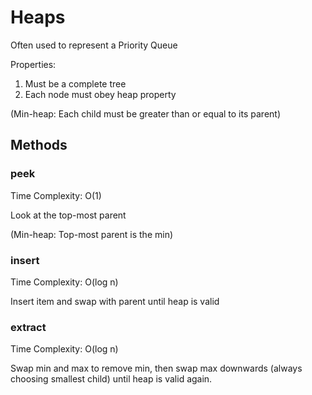 # Heaps

Often used to represent a Priority Queue

Properties:

1. Must be a complete tree
2. Each node must obey heap property

(Min-heap: Each child must be greater than or equal to its parent)

## Methods

### peek

Time Complexity: O(1)

Look at the top-most parent

(Min-heap: Top-most parent is the min)

### insert

Time Complexity: O(log n)

Insert item and swap with parent until heap is valid

### extract

Time Complexity: O(log n)

Swap min and max to remove min, then swap max downwards (always choosing smallest child) until heap is valid again.
